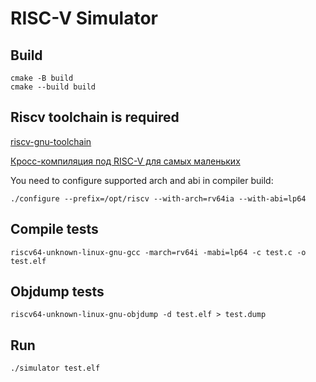 # RISC-V Simulator

## Build
````
cmake -B build
cmake --build build
````

## Riscv toolchain is required

[riscv-gnu-toolchain](https://github.com/riscv-collab/riscv-gnu-toolchain)

[Кросс-компиляция под RISC-V для самых маленьких](https://habr.com/ru/articles/740868/)

You need to configure supported arch and abi in compiler build:  

```
./configure --prefix=/opt/riscv --with-arch=rv64ia --with-abi=lp64
```

## Compile tests
````
riscv64-unknown-linux-gnu-gcc -march=rv64i -mabi=lp64 -c test.c -o test.elf
````


## Objdump tests
````
riscv64-unknown-linux-gnu-objdump -d test.elf > test.dump
````

## Run
````
./simulator test.elf
````